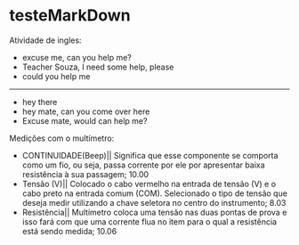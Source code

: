 # testeMarkDown


Atividade de ingles:
- excuse me, can you help me?
- Teacher Souza, I need some help, please
- could you help me
----------------------------------------
- hey there
- hey mate, can you come over here
- Excuse mate, would can help me?

Medições com o multímetro:
- CONTINUIDADE(Beep)|| Significa que esse componente se comporta como um fio, ou seja, passa corrente por ele por apresentar baixa resistência à sua passagem; 10.00
- Tensão (V)|| Colocado o cabo vermelho na entrada de tensão (V) e o cabo preto na entrada comum (COM). Selecionado o tipo de tensão que deseja medir utilizando a chave seletora no centro do instrumento; 8.03
- Resistência|| Multímetro coloca uma tensão nas duas pontas de prova e isso fará com que uma corrente flua no item para o qual a resistência está sendo medida; 10.06
